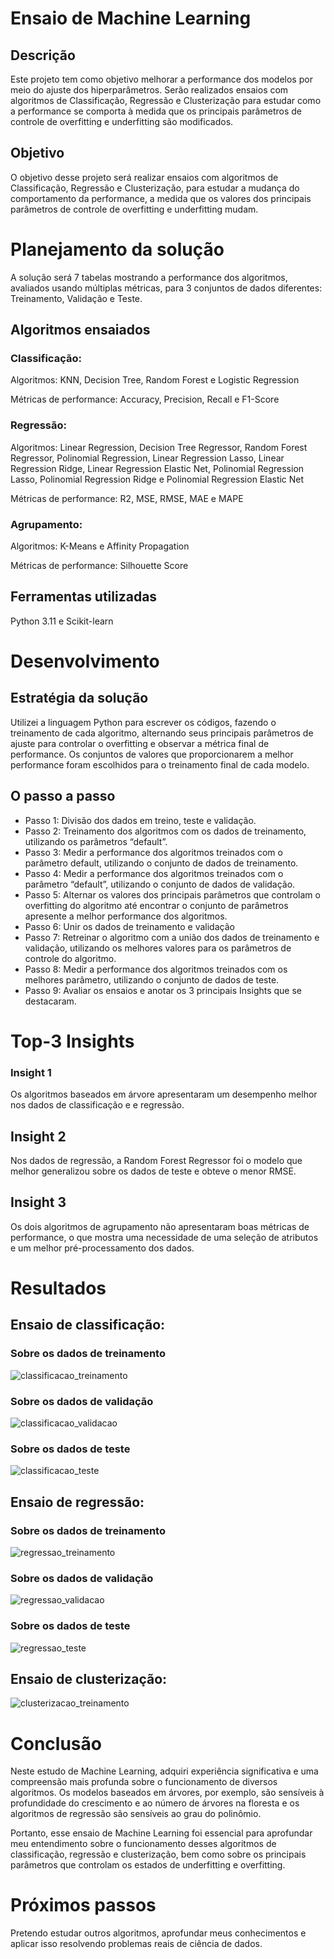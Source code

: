 # Ensaio de Machine Learning
## Descrição
Este projeto tem como objetivo melhorar a performance dos modelos por meio do ajuste dos hiperparâmetros. Serão realizados ensaios com algoritmos de Classificação, Regressão e Clusterização para estudar como a performance se comporta à medida que os principais parâmetros de controle de overfitting e underfitting são modificados.

## Objetivo
O objetivo desse projeto será realizar ensaios com algoritmos de
Classificação, Regressão e Clusterização, para estudar a mudança do
comportamento da performance, a medida que os valores dos principais
parâmetros de controle de overfitting e underfitting mudam.

# Planejamento da solução
A solução  será 7 tabelas mostrando a performance dos algoritmos, avaliados usando múltiplas métricas, para 3 conjuntos de dados diferentes: Treinamento, Validação e Teste.

## Algoritmos ensaiados
### Classificação:
Algoritmos: KNN, Decision Tree, Random Forest e Logistic Regression

Métricas de performance: Accuracy, Precision, Recall e F1-Score

### Regressão:
Algoritmos: Linear Regression, Decision Tree Regressor, Random Forest
Regressor, Polinomial Regression, Linear Regression Lasso, Linear
Regression Ridge, Linear Regression Elastic Net, Polinomial Regression
Lasso, Polinomial Regression Ridge e Polinomial Regression Elastic Net

Métricas de performance: R2, MSE, RMSE, MAE e MAPE

### Agrupamento:
Algoritmos: K-Means e Affinity Propagation

Métricas de performance: Silhouette Score
## Ferramentas utilizadas
Python 3.11 e Scikit-learn

# Desenvolvimento
## Estratégia da solução
Utilizei a linguagem Python para escrever os códigos, fazendo o treinamento de cada algoritmo, alternando seus principais parâmetros de ajuste para controlar o overfitting e observar a métrica final de performance. Os conjuntos de valores que proporcionarem a melhor performance foram escolhidos para o treinamento final de cada modelo.

## O passo a passo
- Passo 1: Divisão dos dados em treino, teste e validação.
- Passo 2: Treinamento dos algoritmos com os dados de treinamento, utilizando os parâmetros “default”.
- Passo 3: Medir a performance dos algoritmos treinados com o parâmetro
default, utilizando o conjunto de dados de treinamento.
- Passo 4: Medir a performance dos algoritmos treinados com o parâmetro
“default”, utilizando o conjunto de dados de validação.
- Passo 5: Alternar os valores dos principais parâmetros que controlam o
overfitting do algoritmo até encontrar o conjunto de parâmetros apresente
a melhor performance dos algoritmos.
- Passo 6: Unir os dados de treinamento e validação
- Passo 7: Retreinar o algoritmo com a união dos dados de treinamento e
validação, utilizando os melhores valores para os parâmetros de controle
do algoritmo.
- Passo 8: Medir a performance dos algoritmos treinados com os melhores
parâmetro, utilizando o conjunto de dados de teste.
- Passo 9: Avaliar os ensaios e anotar os 3 principais Insights que se
destacaram.

# Top-3 Insights

### Insight 1
Os algoritmos baseados em árvore apresentaram um desempenho melhor nos dados de classificação e e regressão.

## Insight 2
Nos dados de regressão, a Random Forest Regressor foi o modelo que melhor generalizou sobre os dados de teste e obteve o menor RMSE.

## Insight 3
Os dois algoritmos de agrupamento não apresentaram boas métricas de performance, o que mostra uma necessidade de uma seleção de atributos e um melhor pré-processamento dos dados.

# Resultados

## Ensaio de classificação:
### Sobre os dados de treinamento
![classificacao_treinamento](
img/ensaio_classificacao_dados_treinamento.png)
### Sobre os dados de validação
![classificacao_validacao](
img/ensaio_classificacao_dados_validacao.png)
### Sobre os dados de teste
![classificacao_teste]( img/ensaio_classificacao_dados_teste.png)

## Ensaio de regressão:
### Sobre os dados de treinamento
![regressao_treinamento]( img/ensaio_regressao_dados_treinamento.png)
### Sobre os dados de validação
![regressao_validacao]( img/ensaio_regressao_dados_validacao.png)
### Sobre os dados de teste
![regressao_teste]( img/ensaio_regressao_dados_teste.png)

## Ensaio de clusterização:
![clusterizacao_treinamento]( img/ensaio_clusterizacao.png)

# Conclusão
Neste estudo de Machine Learning, adquiri experiência significativa e uma compreensão mais profunda sobre o funcionamento de diversos algoritmos. Os modelos baseados em árvores, por exemplo, são sensíveis à profundidade do crescimento e ao número de árvores na floresta e os algoritmos de regressão são sensíveis ao grau do polinômio.

Portanto, esse ensaio de Machine Learning foi essencial para aprofundar meu entendimento sobre o funcionamento desses algoritmos de classificação, regressão e clusterização, bem como sobre os principais parâmetros que controlam os estados de underfitting e overfitting.

# Próximos passos
Pretendo estudar outros algoritmos, aprofundar meus conhecimentos e aplicar isso resolvendo problemas reais de ciência de dados.
